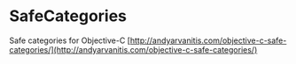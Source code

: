 SafeCategories
==============

Safe categories for Objective-C [http://andyarvanitis.com/objective-c-safe-categories/](http://andyarvanitis.com/objective-c-safe-categories/)


